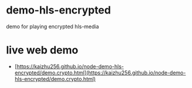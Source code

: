 # demo-hls-encrypted
demo for playing encrypted hls-media

# live web demo
- [https://kaizhu256.github.io/node-demo-hls-encrypted/demo.crypto.html](https://kaizhu256.github.io/node-demo-hls-encrypted/demo.crypto.html)
